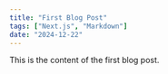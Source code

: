 ```yaml
---
title: "First Blog Post"
tags: ["Next.js", "Markdown"]
date: "2024-12-22"
---
```


This is the content of the first blog post.
